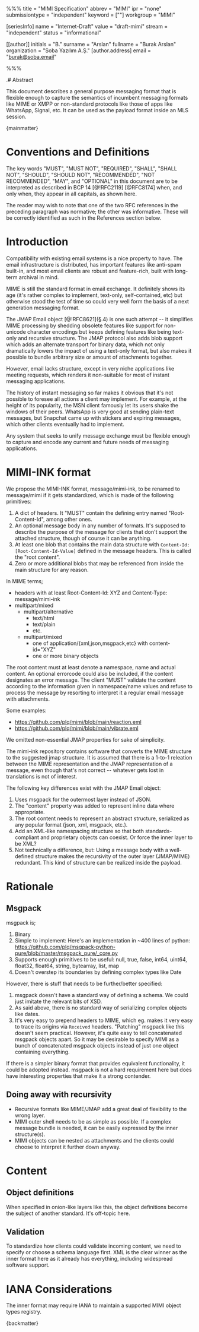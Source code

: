 %%%
title = "MIMI Specification"
abbrev = "MIMI"
ipr = "none"
submissiontype = "independent"
keyword = [""]
workgroup = "MIMI"

[seriesInfo]
name = "Internet-Draft"
value = "draft-mimi"
stream = "independent"
status = "informational"

[[author]]
initials = "B."
surname = "Arslan"
fullname = "Burak Arslan"
organization = "Soba Yazılım A.Ş."
  [author.address]
   email = "burak@soba.email"

%%%


.# Abstract

This document describes a general purpose messaging format that is flexible
enough to capture the semantics of incumbent messaging formats like MIME or XMPP
or non-standard protocols like those of apps like WhatsApp, Signal, etc.
It can be used as the payload format inside an MLS session.

{mainmatter}

# Conventions and Definitions

The key words "MUST", "MUST NOT", "REQUIRED", "SHALL", "SHALL NOT", "SHOULD",
"SHOULD NOT", "RECOMMENDED", "NOT RECOMMENDED", "MAY", and "OPTIONAL" in this
document are to be interpreted as described in BCP 14 [@!RFC2119] [@RFC8174]
when, and only when, they appear in all capitals, as shown here.

The reader may wish to note that one of the two RFC references in the
preceding paragraph was normative; the other was informative. These will
be correctly identified as such in the References section below.

# Introduction

Compatibility with existing email systems is a nice property to have. The email
infrastructure is distributed, has important features like anti-spam built-in,
and most email clients are robust and feature-rich, built with long-term
archival in mind.

MIME is still the standard format in email exchange. It definitely shows its
age (it's rather complex to implement, text-only, self-contained, etc)
but otherwise stood the test of time so could very well form the basis of a next
generation messaging format.

The JMAP Email object [@!RFC8621]\(§.4\) is one such attempt -- it simplifies
MIME processing by shedding obsolete features like support for non-unicode
character encodings but keeps defining features like being text-only and
recursive structure. The JMAP protocol also adds blob support which adds an
alternate transport for binary data, which not only dramatically lowers the
impact of using a text-only format, but also makes it possible to bundle
arbitrary size or amount of attachments together.

However, email lacks structure, except in very niche applications like meeting
requests, which renders it non-suitable for most of instant messaging
applications.

The history of instant messaging so far makes it obvious that it's not possible
to foresee all actions a client may implement. For example, at the height of its
popularity, the MSN client famously let its users shake the windows of their
peers. WhatsApp is very good at sending plain-text messages, but Snapchat came
up with stickers and expiring messages, which other clients eventually had to
implement.

Any system that seeks to unify message exchange must be flexible enough to
capture and encode any current and future needs of messaging applications.

# MIMI-INK format

We propose the MIMI-INK format, message/mimi-ink, to be renamed to message/mimi
if it gets standardized, which is made of the following primitives:

1. A dict of headers. It "MUST" contain the defining entry named
   "Root-Content-Id", among other ones.
2. An optional message body in any number of formats. It's supposed to describe
   the purpose of the message for clients that don't support the attached
   structure, though of course it can be anything.
3. At least one blob that contains the main data structure with
   ``Content-Id: [Root-Content-Id-Value]`` defined in the message headers.
   This is called the "root content".
4. Zero or more additional blobs that may be referenced from inside the main
   structure for any reason.

In MIME terms;

- headers with at least Root-Content-Id: XYZ and Content-Type: message/mimi-ink
- multipart/mixed
    - multipart/alternative
        - text/html
        - text/plain
        - etc.
    - multipart/mixed
        - one of application/{xml,json,msgpack,etc} with content-id="XYZ"
        - one or more binary objects

The root content must at least denote a namespace, name and actual content.
An optional errorcode could also be included, if the content designates an
error message. The client "MUST" validate the content according to the
information given in namespace/name values and refuse to process the message by
resorting to interpret it a regular email message with attachments.

Some examples:

- https://github.com/plq/mimi/blob/main/reaction.eml
- https://github.com/plq/mimi/blob/main/vibrate.eml

We omitted non-essential JMAP properties for sake of simplicity.

The mimi-ink repository contains software that converts the MIME structure
to the suggested jmap structure. It is assumed that there is a 1-to-1 releation
between the MIME representation and the JMAP representation of a message, even
though that's not correct -- whatever gets lost in translations is not of
interest.

The following key differences exist with the JMAP Email object:

1. Uses msgpack for the outermost layer instead of JSON.
2. The "content" property was added to represent inline data where appropriate.
2. The root content needs to represent an abstract structure, serialized as
   any popular format (json, xml, msgpack, etc.).
3. Add an XML-like namespacing structure so that both standards-compliant
   and proprietary objects can coexist. Or force the inner layer to be XML?
4. Not technically a difference, but: Using a message body with a
   well-defined structure makes the recursivity of
   the outer layer (JMAP/MIME) redundant. This kind of structure can be
   realized inside the payload.

# Rationale

## Msgpack

msgpack is;

1. Binary
2. Simple to implement: Here's an implementation in ~400 lines of python:
   https://github.com/plq/msgpack-python-pure/blob/master/msgpack_pure/_core.py
3. Supports enough primitives to be useful: null, true, false, int64, uint64,
   float32, float64, string, bytearray, list, map
4. Doesn't overstep its boundaries by defining complex types like Date

However, there is stuff that needs to be further/better specified:

1. msgpack doesn't have a standard way of defining a schema. We could just
   imitate the relevant bits of XSD.
2. As said above, there is no standard way of serializing complex objects like
   dates.
3. It's very easy to prepend headers to MIME, which eg. makes it very easy to
   trace its origins via ``Received`` headers. "Patching" msgpack like this
   doesn't seem practical. However, it's quite easy to tell concatenated msgpack
   objects apart. So it may be desirable to specify MIMI as a bunch of
   concatenated msgpack objects instead of just one object containing
   everything.

If there is a simpler binary format that provides equivalent functionality,
it could be adopted instead. msgpack is not a hard requirement here but does
have interesting properties that make it a strong contender.

## Doing away with recursivity

- Recursive formats like MIME/JMAP add a great deal of flexibility to the wrong
  layer.
- MIMI outer shell needs to be as simple as possible. If a complex message
  bundle is needed, it can be easily expressed by the inner structure(s).
- MIMI objects can be nested as attachments and the clients could choose to
  interpret it further down anyway.

# Content

## Object definitions

When specified in onion-like layers like this, the object definitions become the
subject of another standard. It's off-topic here.

## Validation

To standardize how clients could validate incoming content, we need to specify
or choose a schema language first. XML is the clear winner as the inner format
here as it already has everything, including widespread software support.

# IANA Considerations

The inner format may require IANA to maintain a supported MIMI object types
registry.

{backmatter}
